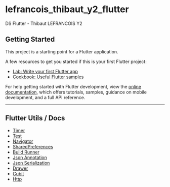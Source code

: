 # lefrancois_thibaut_y2_flutter

DS Flutter - Thibaut LEFRANCOIS Y2

## Getting Started

This project is a starting point for a Flutter application.

A few resources to get you started if this is your first Flutter project:

- [Lab: Write your first Flutter app](https://docs.flutter.dev/get-started/codelab)
- [Cookbook: Useful Flutter samples](https://docs.flutter.dev/cookbook)

For help getting started with Flutter development, view the
[online documentation](https://docs.flutter.dev/), which offers tutorials,
samples, guidance on mobile development, and a full API reference.

---

## Flutter Utils / Docs

- [Timer](https://api.flutter.dev/flutter/dart-async/Timer/Timer.periodic.html)
- [Test](https://docs.flutter.dev/cookbook/testing/unit/introduction#testing-asynchronous-code)
- [Navigator](https://docs.flutter.dev/ui/navigation)
- [SharedPreferences](https://pub.dev/packages/shared_preferences)
- [Build Runner](https://pub.dev/packages/build_runner)
- [Json Annotation](https://pub.dev/packages/json_annotation/install)
- [Json Serialization](https://pub.dev/packages/json_serializable)
- [Drawer](https://docs.flutter.dev/cookbook/design/drawer)
- [Cubit](https://pub.dev/packages/flutter_bloc)
- [Http](https://pub.dev/packages/http)
